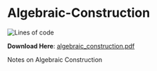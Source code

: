 # Algebraic-Construction
![Lines of code](https://tokei.rs/b1/github/hooyuser/Algebraic-Construction)

**Download Here**: [algebraic_construction.pdf](https://github.com/hooyuser/Algebraic-Construction/releases/latest/download/algebraic_construction.pdf)

Notes on Algebraic Construction
